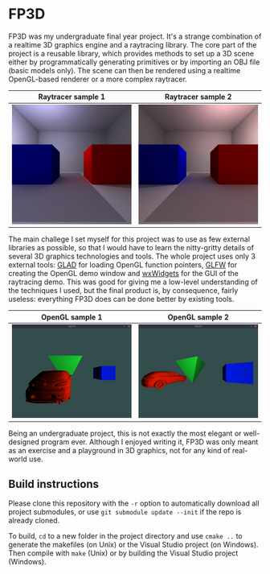 # FP3D
FP3D was my undergraduate final year project. It's a strange combination of a realtime 3D graphics engine and a raytracing library.
The core part of the project is a reusable library, which provides methods to set up a 3D scene either by programmatically generating primitives or by importing an OBJ file (basic models only). The scene can then be rendered using a realtime OpenGL-based renderer or a more complex raytracer.

| Raytracer sample 1 | Raytracer sample 2 |
|--------------------|--------------------|
| ![Left-lit cube](sample-images/cube-lit-left.png) | ![Right-lit cube](sample-images/cube-lit-right.png) |

The main challege I set myself for this project was to use as few external libraries as possible, so that I would have to learn the nitty-gritty details of several 3D graphics technologies and tools. The whole project uses only 3 external tools: [GLAD](https://github.com/Dav1dde/glad) for loading OpenGL function pointers, [GLFW](https://github.com/glfw/glfw) for creating the OpenGL demo window and [wxWidgets](https://github.com/wxWidgets/wxWidgets) for the GUI of the raytracing demo.
This was good for giving me a low-level understanding of the techniques I used, but the final product is, by consequence, fairly useless: everything FP3D does can be done better by existing tools.

| OpenGL sample 1 | OpenGL sample 2 |
|--------------------|--------------------|
| ![Car seen from behind](sample-images/opengl-floating-1.png) | ![Car seen from the side](sample-images/opengl-floating-2.png) |

Being an undergraduate project, this is not exactly the most elegant or well-designed program ever. Although I enjoyed writing it, FP3D was only meant as an exercise and a playground in 3D graphics, not for any kind of real-world use.

## Build instructions
Please clone this repository with the `-r` option to automatically download all project submodules, or use `git submodule update --init` if the repo is already cloned.

To build, `cd` to a new folder in the project directory and use `cmake ..` to generate the makefiles (on Unix) or the Visual Studio project (on Windows). Then compile with `make` (Unix) or by building the Visual Studio project (Windows).
